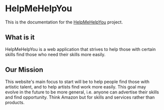 # HelpMeHelpYou

This is the documentation for the [HelpMeHelpYou](https://github.com/helpmehelpyu/helpmehelpyou) project.

## What is it

HelpMeHelpYou is a web application that strives to help those with certain skills find those who need their skills more easily.

## Our Mission

This website's main focus to start will be to help people find those with artistic talent, and to help artists find work more easily. This goal may evolve in the future to be more general, i.e. anyone can advertise their skills and find opportunity. Think Amazon but for skills and services rather than products.
